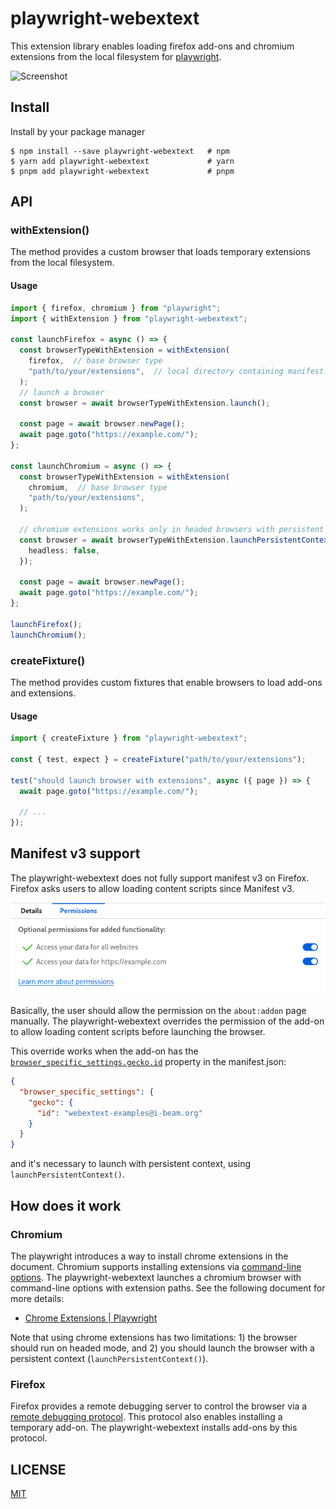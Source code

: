 # playwright-webextext

This extension library enables loading firefox add-ons and chromium extensions from the local filesystem for [playwright][].

![Screenshot](screenshot.gif)

## Install

Install by your package manager

```console
$ npm install --save playwright-webextext   # npm
$ yarn add playwright-webextext             # yarn
$ pnpm add playwright-webextext             # pnpm
```

## API

### withExtension()

The method provides a custom browser that loads temporary extensions from the local filesystem.

#### Usage

```typescript
import { firefox, chromium } from "playwright";
import { withExtension } from "playwright-webextext";

const launchFirefox = async () => {
  const browserTypeWithExtension = withExtension(
    firefox,  // base browser type
    "path/to/your/extensions",  // local directory containing manifest.json
  );
  // launch a browser
  const browser = await browserTypeWithExtension.launch();

  const page = await browser.newPage();
  await page.goto("https://example.com/");
};

const launchChromium = async () => {
  const browserTypeWithExtension = withExtension(
    chromium,  // base browser type
    "path/to/your/extensions",
  );

  // chromium extensions works only in headed browsers with persistent contexts
  const browser = await browserTypeWithExtension.launchPersistentContext("", {
    headless: false,
  });

  const page = await browser.newPage();
  await page.goto("https://example.com/");
};

launchFirefox();
launchChromium();
```

### createFixture()

The method provides custom fixtures that enable browsers to load add-ons and extensions.

#### Usage

```typescript
import { createFixture } from "playwright-webextext";

const { test, expect } = createFixture("path/to/your/extensions");

test("should launch browser with extensions", async ({ page }) => {
  await page.goto("https://example.com/");

  // ...
});
```

## Manifest v3 support

The playwright-webextext does not fully support manifest v3 on Firefox.
Firefox asks users to allow loading content scripts since Manifest v3.

![Prompt to allow loading content scripts](./firefox_prompt.png)

Basically, the user should allow the permission on the `about:addon` page
manually. The playwright-webextext overrides the permission of the add-on to
allow loading content scripts before launching the browser.

This override works when the add-on has the
[`browser_specific_settings.gecko.id`](firefox_gecko_properties) property in
the manifest.json:

```json
{
  "browser_specific_settings": {
    "gecko": {
      "id": "webextext-examples@i-beam.org"
    }
  }
}
```

and it's necessary to launch with persistent context, using `launchPersistentContext()`.

[firefox_gecko_properties]: https://developer.mozilla.org/en-US/docs/Mozilla/Add-ons/WebExtensions/manifest.json/browser_specific_settings#firefox_gecko_properties

## How does it work

### Chromium

The playwright introduces a way to install chrome extensions in the document.  Chromium supports installing extensions via [command-line options][chrome-launch-switches].  The playwright-webextext launches a chromium browser with command-line options with extension paths.  See the following document for more details:

- [Chrome Extensions | Playwright](https://playwright.dev/docs/chrome-extensions)

Note that using chrome extensions has two limitations: 1) the browser should run on headed mode, and 2) you should launch the browser with a persistent context (`launchPersistentContext()`).

[chrome-launch-switches]: https://sites.google.com/site/chromeappupdates/launch-switches

### Firefox

Firefox provides a remote debugging server to control the browser via a [remote debugging protocol][].  This protocol also enables installing a temporary add-on.  The playwright-webextext installs add-ons by this protocol.

[remote debugging protocol]: https://firefox-source-docs.mozilla.org/devtools/backend/protocol.html

## LICENSE

[MIT](./LICENSE)

[playwright]: https://playwright.dev/
